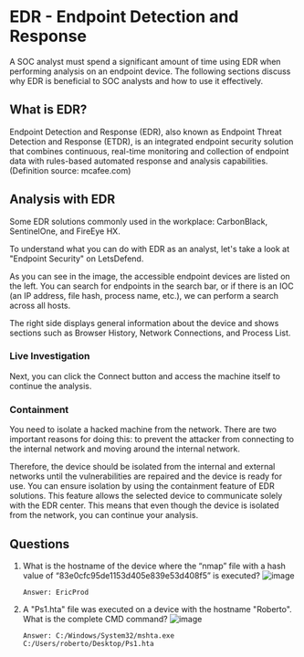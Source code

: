 # EDR - Endpoint Detection and Response
A SOC analyst must spend a significant amount of time using EDR when performing analysis on an endpoint device. The following sections discuss why EDR is beneficial to SOC analysts and how to use it effectively.

## What is EDR?
Endpoint Detection and Response (EDR), also known as Endpoint Threat Detection and Response (ETDR), is an integrated endpoint security solution that combines continuous, real-time monitoring and collection of endpoint data with rules-based automated response and analysis capabilities. (Definition source: mcafee.com)

## Analysis with EDR
Some EDR solutions commonly used in the workplace: CarbonBlack, SentinelOne, and FireEye HX.

To understand what you can do with EDR as an analyst, let's take a look at "Endpoint Security" on LetsDefend.

As you can see in the image, the accessible endpoint devices are listed on the left. You can search for endpoints in the search bar, or if there is an IOC (an IP address, file hash, process name, etc.), we can perform a search across all hosts.

The right side displays general information about the device and shows sections such as Browser History, Network Connections, and Process List.

### Live Investigation
Next, you can click the Connect button and access the machine itself to continue the analysis.

### Containment
You need to isolate a hacked machine from the network. There are two important reasons for doing this: to prevent the attacker from connecting to the internal network and moving around the internal network.

Therefore, the device should be isolated from the internal and external networks until the vulnerabilities are repaired and the device is ready for use. You can ensure isolation by using the containment feature of EDR solutions. This feature allows the selected device to communicate solely with the EDR center. This means that even though the device is isolated from the network, you can continue your analysis.

## Questions
1. What is the hostname of the device where the “nmap” file with a hash value of “83e0cfc95de1153d405e839e53d408f5” is executed?
   ![image](https://github.com/user-attachments/assets/bd2d7fa8-7c9f-4446-b867-d7343a32e85d)

   `Answer: EricProd`

3. A "Ps1.hta" file was executed on a device with the hostname "Roberto". What is the complete CMD command?
   ![image](https://github.com/user-attachments/assets/717b5887-a9ba-40f4-9093-c51a3bdadc9c)

   `Answer: C:/Windows/System32/mshta.exe C:/Users/roberto/Desktop/Ps1.hta`

